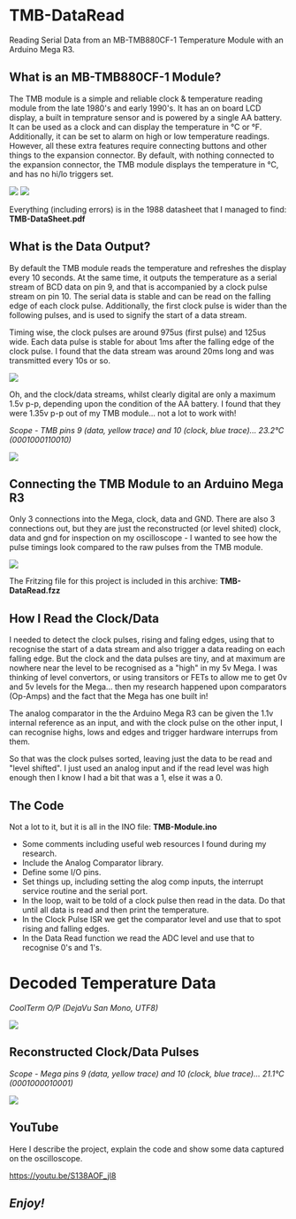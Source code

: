 # TMB-DataRead
Reading Serial Data from an MB-TMB880CF-1 Temperature Module with an Arduino Mega R3.

## What is an MB-TMB880CF-1 Module?
The TMB module is a simple and reliable clock & temperature reading module from the late 1980's and early 1990's. It has an on board LCD display, a built in temprature sensor and is powered by a single AA battery. It can be used as a clock and can display the temperature in °C or °F. Additionally, it can be set to alarm on high or low temperature readings. However, all these extra features require connecting buttons and other things to the expansion connector. By default, with nothing connected to the expansion connector, the TMB module displays the temperature in °C, and has no hi/lo triggers set.

![](TMB-Fig1.png) ![](MB-TMB880CF-1.jpg)

Everything (including errors) is in the 1988 datasheet that I managed to find: **TMB-DataSheet.pdf**

## What is the Data Output?
By default the TMB module reads the temperature and refreshes the display every 10 seconds. At the same time, it outputs the temperature as a serial stream of BCD data on pin 9, and that is accompanied by a clock pulse stream on pin 10. The serial data is stable and can be read on the falling edge of each clock pulse. Additionally, the first clock pulse is wider than the following pulses, and is used to signify the start of a data stream.

Timing wise, the clock pulses are around 975us (first pulse) and 125us wide. Each data pulse is stable for about 1ms after the falling edge of the clock pulse. I found that the data stream was around 20ms long and was transmitted every 10s or so.

![](TMB-Fig2.png)

Oh, and the clock/data streams, whilst clearly digital are only a maximum 1.5v p-p, depending upon the condition of the AA battery. I found that they were 1.35v p-p out of my TMB module... not a lot to work with!

_Scope - TMB pins 9 (data, yellow trace) and 10 (clock, blue trace)... 23.2°C (0001000110010)_

![](TMB-ScopeTrace1.png)

## Connecting the TMB Module to an Arduino Mega R3
Only 3 connections into the Mega, clock, data and GND. There are also 3 connections out, but they are just the reconstructed (or level shited) clock, data and gnd for inspection on my oscilloscope - I wanted to see how the pulse timings look compared to the raw pulses from the TMB module.

![](TMB-DataRead.png)

The Fritzing file for this project is included in this archive: **TMB-DataRead.fzz**

## How I Read the Clock/Data
I needed to detect the clock pulses, rising and faling edges, using that to recognise the start of a data stream and also trigger a data reading on each falling edge. But the clock and the data pulses are tiny, and at maximum are nowhere near the level to be recognised as a "high" in my 5v Mega. I was thinking of level convertors, or using transitors or FETs to allow me to get 0v and 5v levels for the Mega... then my research happened upon comparators (Op-Amps) and the fact that the Mega has one built in!

The analog comparator in the the Arduino Mega R3 can be given the 1.1v internal reference as an input, and with the clock pulse on the other input, I can recognise highs, lows and edges and trigger hardware interrups from them.

So that was the clock pulses sorted, leaving just the data to be read and "level shifted". I just used an analog input and if the read level was high enough then I know I had a bit that was a 1, else it was a 0.

## The Code
Not a lot to it, but it is all in the INO file: **TMB-Module.ino**

- Some comments including useful web resources I found during my research.
- Include the Analog Comparator library.
- Define some I/O pins.
- Set things up, including setting the alog comp inputs, the interrupt service routine and the serial port.
- In the loop, wait to be told of a clock pulse then read in the data. Do that until all data is read and then print the temperature.
- In the Clock Pulse ISR we get the comparator level and use that to spot rising and falling edges.
- In the Data Read function we read the ADC level and use that to recognise 0's and 1's. 

# Decoded Temperature Data
_CoolTerm O/P (DejaVu San Mono, UTF8)_

![](TMB-Decoded.png)

## Reconstructed Clock/Data Pulses
_Scope - Mega pins 9 (data, yellow trace) and 10 (clock, blue trace)... 21.1°C (0001000010001)_

![](TMB-ScopeTrace2.png)

## YouTube
Here I describe the project, explain the code and show some data captured on the oscilloscope.

https://youtu.be/S138AOF_jl8


## **_Enjoy!_**
